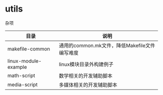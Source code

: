 # utils

杂项

| 目录                  | 说明                                          |
| --------------------- | --------------------------------------------- |
| makefile-common       | 通用的common.mk文件，降低Makefile文件编写难度 |
| linux-module-example  | linux模块目录外构建例子                       |
| math-script           | 数学相关的开发辅助脚本                        |
| media-script          | 多媒体相关的开发辅助脚本                      |

